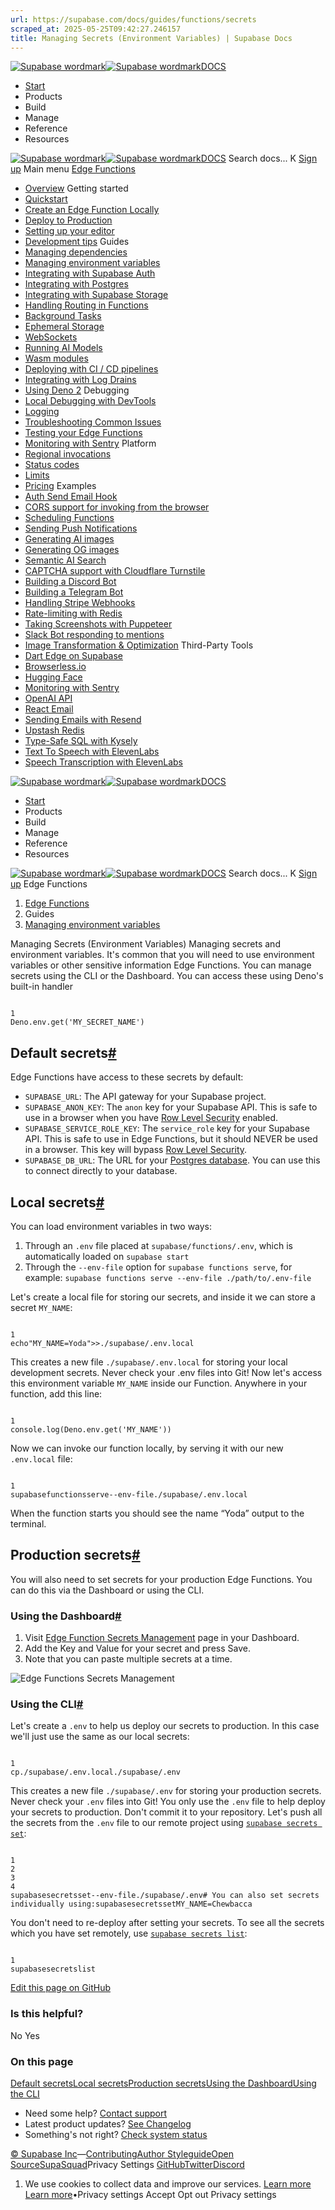```yaml
---
url: https://supabase.com/docs/guides/functions/secrets
scraped_at: 2025-05-25T09:42:27.246157
title: Managing Secrets (Environment Variables) | Supabase Docs
---
```


[![Supabase wordmark](https://supabase.com/docs/_next/image?url=%2Fdocs%2Fsupabase-dark.svg&w=256&q=75)![Supabase wordmark](https://supabase.com/docs/_next/image?url=%2Fdocs%2Fsupabase-light.svg&w=256&q=75)DOCS](https://supabase.com/docs)
  * [Start](https://supabase.com/docs/guides/getting-started)
  * Products 
  * Build 
  * Manage 
  * Reference 
  * Resources 


[![Supabase wordmark](https://supabase.com/docs/_next/image?url=%2Fdocs%2Fsupabase-dark.svg&w=256&q=75)![Supabase wordmark](https://supabase.com/docs/_next/image?url=%2Fdocs%2Fsupabase-light.svg&w=256&q=75)DOCS](https://supabase.com/docs)
Search docs...
K
[Sign up](https://supabase.com/dashboard)
Main menu
[Edge Functions](https://supabase.com/docs/guides/functions)
  * [Overview](https://supabase.com/docs/guides/functions)
Getting started
  * [Quickstart](https://supabase.com/docs/guides/functions/quickstart)
  * [Create an Edge Function Locally](https://supabase.com/docs/guides/functions/local-quickstart)
  * [Deploy to Production](https://supabase.com/docs/guides/functions/deploy)
  * [Setting up your editor](https://supabase.com/docs/guides/functions/local-development)
  * [Development tips](https://supabase.com/docs/guides/functions/development-tips)
Guides
  * [Managing dependencies](https://supabase.com/docs/guides/functions/dependencies)
  * [Managing environment variables](https://supabase.com/docs/guides/functions/secrets)
  * [Integrating with Supabase Auth](https://supabase.com/docs/guides/functions/auth)
  * [Integrating with Postgres](https://supabase.com/docs/guides/functions/connect-to-postgres)
  * [Integrating with Supabase Storage](https://supabase.com/docs/guides/functions/storage-caching)
  * [Handling Routing in Functions](https://supabase.com/docs/guides/functions/routing)
  * [Background Tasks](https://supabase.com/docs/guides/functions/background-tasks)
  * [Ephemeral Storage](https://supabase.com/docs/guides/functions/ephemeral-storage)
  * [WebSockets](https://supabase.com/docs/guides/functions/websockets)
  * [Running AI Models](https://supabase.com/docs/guides/functions/ai-models)
  * [Wasm modules](https://supabase.com/docs/guides/functions/wasm)
  * [Deploying with CI / CD pipelines](https://supabase.com/docs/guides/functions/cicd-workflow)
  * [Integrating with Log Drains](https://supabase.com/docs/guides/platform/log-drains)
  * [Using Deno 2](https://supabase.com/docs/guides/functions/deno2)
Debugging
  * [Local Debugging with DevTools](https://supabase.com/docs/guides/functions/debugging-tools)
  * [Logging](https://supabase.com/docs/guides/functions/logging)
  * [Troubleshooting Common Issues](https://supabase.com/docs/guides/functions/troubleshooting)
  * [Testing your Edge Functions](https://supabase.com/docs/guides/functions/unit-test)
  * [Monitoring with Sentry](https://supabase.com/docs/guides/functions/examples/sentry-monitoring)
Platform
  * [Regional invocations](https://supabase.com/docs/guides/functions/regional-invocation)
  * [Status codes](https://supabase.com/docs/guides/functions/status-codes)
  * [Limits](https://supabase.com/docs/guides/functions/limits)
  * [Pricing](https://supabase.com/docs/guides/functions/pricing)
Examples
  * [Auth Send Email Hook](https://supabase.com/docs/guides/functions/examples/auth-send-email-hook-react-email-resend)
  * [CORS support for invoking from the browser](https://supabase.com/docs/guides/functions/cors)
  * [Scheduling Functions](https://supabase.com/docs/guides/functions/schedule-functions)
  * [Sending Push Notifications](https://supabase.com/docs/guides/functions/examples/push-notifications)
  * [Generating AI images](https://supabase.com/docs/guides/functions/examples/amazon-bedrock-image-generator)
  * [Generating OG images ](https://supabase.com/docs/guides/functions/examples/og-image)
  * [Semantic AI Search](https://supabase.com/docs/guides/functions/examples/semantic-search)
  * [CAPTCHA support with Cloudflare Turnstile](https://supabase.com/docs/guides/functions/examples/cloudflare-turnstile)
  * [Building a Discord Bot](https://supabase.com/docs/guides/functions/examples/discord-bot)
  * [Building a Telegram Bot](https://supabase.com/docs/guides/functions/examples/telegram-bot)
  * [Handling Stripe Webhooks ](https://supabase.com/docs/guides/functions/examples/stripe-webhooks)
  * [Rate-limiting with Redis](https://supabase.com/docs/guides/functions/examples/rate-limiting)
  * [Taking Screenshots with Puppeteer](https://supabase.com/docs/guides/functions/examples/screenshots)
  * [Slack Bot responding to mentions](https://supabase.com/docs/guides/functions/examples/slack-bot-mention)
  * [Image Transformation & Optimization](https://supabase.com/docs/guides/functions/examples/image-manipulation)
Third-Party Tools
  * [Dart Edge on Supabase](https://supabase.com/docs/guides/functions/dart-edge)
  * [Browserless.io](https://supabase.com/docs/guides/functions/examples/screenshots)
  * [Hugging Face](https://supabase.com/docs/guides/ai/examples/huggingface-image-captioning)
  * [Monitoring with Sentry](https://supabase.com/docs/guides/functions/examples/sentry-monitoring)
  * [OpenAI API](https://supabase.com/docs/guides/ai/examples/openai)
  * [React Email](https://supabase.com/docs/guides/functions/examples/auth-send-email-hook-react-email-resend)
  * [Sending Emails with Resend](https://supabase.com/docs/guides/functions/examples/send-emails)
  * [Upstash Redis](https://supabase.com/docs/guides/functions/examples/upstash-redis)
  * [Type-Safe SQL with Kysely](https://supabase.com/docs/guides/functions/kysely-postgres)
  * [Text To Speech with ElevenLabs](https://supabase.com/docs/guides/functions/examples/elevenlabs-generate-speech-stream)
  * [Speech Transcription with ElevenLabs](https://supabase.com/docs/guides/functions/examples/elevenlabs-transcribe-speech)


[![Supabase wordmark](https://supabase.com/docs/_next/image?url=%2Fdocs%2Fsupabase-dark.svg&w=256&q=75)![Supabase wordmark](https://supabase.com/docs/_next/image?url=%2Fdocs%2Fsupabase-light.svg&w=256&q=75)DOCS](https://supabase.com/docs)
  * [Start](https://supabase.com/docs/guides/getting-started)
  * Products 
  * Build 
  * Manage 
  * Reference 
  * Resources 


[![Supabase wordmark](https://supabase.com/docs/_next/image?url=%2Fdocs%2Fsupabase-dark.svg&w=256&q=75)![Supabase wordmark](https://supabase.com/docs/_next/image?url=%2Fdocs%2Fsupabase-light.svg&w=256&q=75)DOCS](https://supabase.com/docs)
Search docs...
K
[Sign up](https://supabase.com/dashboard)
Edge Functions
  1. [Edge Functions](https://supabase.com/docs/guides/functions)
  2. Guides
  3. [Managing environment variables](https://supabase.com/docs/guides/functions/secrets)


Managing Secrets (Environment Variables)
Managing secrets and environment variables.
It's common that you will need to use environment variables or other sensitive information Edge Functions. You can manage secrets using the CLI or the Dashboard.
You can access these using Deno's built-in handler
```

1
Deno.env.get('MY_SECRET_NAME')

```

## Default secrets[#](https://supabase.com/docs/guides/functions/secrets#default-secrets)
Edge Functions have access to these secrets by default:
  * `SUPABASE_URL`: The API gateway for your Supabase project.
  * `SUPABASE_ANON_KEY`: The `anon` key for your Supabase API. This is safe to use in a browser when you have [Row Level Security](https://supabase.com/docs/guides/database/postgres/row-level-security) enabled.
  * `SUPABASE_SERVICE_ROLE_KEY`: The `service_role` key for your Supabase API. This is safe to use in Edge Functions, but it should NEVER be used in a browser. This key will bypass [Row Level Security](https://supabase.com/docs/guides/database/postgres/row-level-security).
  * `SUPABASE_DB_URL`: The URL for your [Postgres database](https://supabase.com/docs/guides/database). You can use this to connect directly to your database.


## Local secrets[#](https://supabase.com/docs/guides/functions/secrets#local-secrets)
You can load environment variables in two ways:
  1. Through an `.env` file placed at `supabase/functions/.env`, which is automatically loaded on `supabase start`
  2. Through the `--env-file` option for `supabase functions serve`, for example: `supabase functions serve --env-file ./path/to/.env-file`


Let's create a local file for storing our secrets, and inside it we can store a secret `MY_NAME`:
```

1
echo"MY_NAME=Yoda">>./supabase/.env.local

```

This creates a new file `./supabase/.env.local` for storing your local development secrets.
Never check your .env files into Git!
Now let's access this environment variable `MY_NAME` inside our Function. Anywhere in your function, add this line:
```

1
console.log(Deno.env.get('MY_NAME'))

```

Now we can invoke our function locally, by serving it with our new `.env.local` file:
```

1
supabasefunctionsserve--env-file./supabase/.env.local

```

When the function starts you should see the name “Yoda” output to the terminal.
## Production secrets[#](https://supabase.com/docs/guides/functions/secrets#production-secrets)
You will also need to set secrets for your production Edge Functions. You can do this via the Dashboard or using the CLI.
### Using the Dashboard[#](https://supabase.com/docs/guides/functions/secrets#using-the-dashboard)
  1. Visit [Edge Function Secrets Management](https://supabase.com/dashboard/project/_/settings/functions) page in your Dashboard.
  2. Add the Key and Value for your secret and press Save.
  3. Note that you can paste multiple secrets at a time.

![Edge Functions Secrets Management](https://supabase.com/docs/_next/image?url=%2Fdocs%2Fimg%2Fedge-functions-secrets--light.jpg&w=3840&q=75)
### Using the CLI[#](https://supabase.com/docs/guides/functions/secrets#using-the-cli)
Let's create a `.env` to help us deploy our secrets to production. In this case we'll just use the same as our local secrets:
```

1
cp./supabase/.env.local./supabase/.env

```

This creates a new file `./supabase/.env` for storing your production secrets.
Never check your `.env` files into Git! You only use the `.env` file to help deploy your secrets to production. Don't commit it to your repository.
Let's push all the secrets from the `.env` file to our remote project using [`supabase secrets set`](https://supabase.com/docs/reference/cli/usage#supabase-secrets-set):
```

1
2
3
4
supabasesecretsset--env-file./supabase/.env# You can also set secrets individually using:supabasesecretssetMY_NAME=Chewbacca

```

You don't need to re-deploy after setting your secrets.
To see all the secrets which you have set remotely, use [`supabase secrets list`](https://supabase.com/docs/reference/cli/usage#supabase-secrets-list):
```

1
supabasesecretslist

```

[Edit this page on GitHub ](https://github.com/supabase/supabase/blob/master/apps/docs/content/guides/functions/secrets.mdx)
### Is this helpful?
No Yes
### On this page
[Default secrets](https://supabase.com/docs/guides/functions/secrets#default-secrets)[Local secrets](https://supabase.com/docs/guides/functions/secrets#local-secrets)[Production secrets](https://supabase.com/docs/guides/functions/secrets#production-secrets)[Using the Dashboard](https://supabase.com/docs/guides/functions/secrets#using-the-dashboard)[Using the CLI](https://supabase.com/docs/guides/functions/secrets#using-the-cli)
  * Need some help?
[Contact support](https://supabase.com/support)
  * Latest product updates?
[See Changelog](https://supabase.com/changelog)
  * Something's not right?
[Check system status](https://status.supabase.com/)


[© Supabase Inc](https://supabase.com/)—[Contributing](https://github.com/supabase/supabase/blob/master/apps/docs/DEVELOPERS.md)[Author Styleguide](https://github.com/supabase/supabase/blob/master/apps/docs/CONTRIBUTING.md)[Open Source](https://supabase.com/open-source)[SupaSquad](https://supabase.com/supasquad)Privacy Settings
[GitHub](https://github.com/supabase/supabase)[Twitter](https://twitter.com/supabase)[Discord](https://discord.supabase.com/)
  1. We use cookies to collect data and improve our services. [Learn more](https://supabase.com/privacy#8-cookies-and-similar-technologies-used-on-our-european-services)
[Learn more](https://supabase.com/privacy#8-cookies-and-similar-technologies-used-on-our-european-services)•Privacy settings
Accept Opt out Privacy settings



